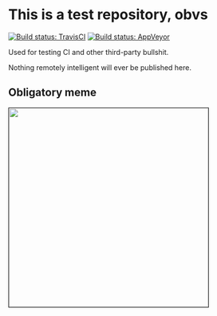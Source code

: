 This is a test repository, obvs
===============================

[![Build status: TravisCI][TravisCI-badge]][TravisCI-link]
[![Build status: AppVeyor][AppVeyor-badge]][AppVeyor-link]

[TravisCI-badge]: https://travis-ci.org/Alhadis/great-repository-names-were-short-and-memorable.svg?branch=master
[TravisCI-link]:  https://travis-ci.org/Alhadis/great-repository-names-were-short-and-memorable
[AppVeyor-badge]: https://ci.appveyor.com/api/projects/status/nb1wxnd48v3ftydg?svg=true
[AppVeyor-link]:  https://ci.appveyor.com/project/Alhadis/great-repository-names-are-short-and-memorable


Used for testing CI and other third-party bullshit.

Nothing remotely intelligent will ever be published here.


Obligatory meme
---------------

<img src="https://i.imgur.com/OLdufF9.jpg" width="400" border="1" />
